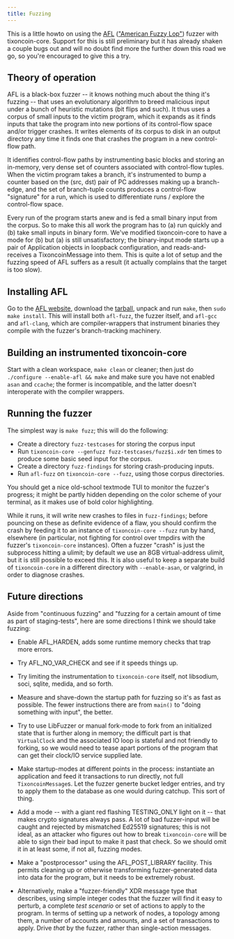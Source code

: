 ```yaml
---
title: Fuzzing
---
```


This is a little howto on using the [AFL][0] (["American Fuzzy Lop"][1])
fuzzer with tixoncoin-core. Support for this is still preliminary but it has
already shaken a couple bugs out and will no doubt find more the further down
this road we go, so you're encouraged to give this a try.

## Theory of operation

AFL is a black-box fuzzer -- it knows nothing much about the thing it's fuzzing
-- that uses an evolutionary algorithm to breed malicious input under a bunch of
heuristic mutations (bit flips and such). It thus uses a corpus of small inputs
to the victim program, which it expands as it finds inputs that take the program
into new portions of its control-flow space and/or trigger crashes. It writes
elements of its corpus to disk in an output directory any time it finds one that
crashes the program in a new control-flow path.

It identifies control-flow paths by instrumenting basic blocks and storing an
in-memory, very dense set of counters associated with control-flow tuples. When
the victim program takes a branch, it's instrumented to bump a counter based on
the (src, dst) pair of PC addresses making up a branch-edge, and the set of
branch-tuple counts produces a control-flow "signature" for a run, which is used
to differentiate runs / explore the control-flow space.

Every run of the program starts anew and is fed a small binary input from the
corpus. So to make this all work the program has to (a) run quickly and (b) take
small inputs in binary form. We've modified tixoncoin-core to have a mode for (b)
but (a) is still unsatisfactory; the binary-input mode starts up a pair of
Application objects in loopback configuration, and reads-and-receives a
TixoncoinMessage into them. This is quite a lot of setup and the fuzzing speed of
AFL suffers as a result (it actually complains that the target is too slow).


## Installing AFL

Go to the [AFL website][0], download the [tarball][2], unpack and run `make`,
then `sudo make install`. This will install both `afl-fuzz`, the fuzzer itself,
and `afl-gcc` and `afl-clang`, which are compiler-wrappers that instrument
binaries they compile with the fuzzer's branch-tracking machinery.


## Building an instrumented tixoncoin-core

Start with a clean workspace, `make clean` or cleaner; then just do `./configure
--enable-afl && make` and make sure you have not enabled `asan` and `ccache`;
the former is incompatible, and the latter doesn't interoperate with the
compiler wrappers.


## Running the fuzzer

The simplest way is `make fuzz`; this will do the following:

  - Create a directory `fuzz-testcases` for storing the corpus input
  - Run `tixoncoin-core --genfuzz fuzz-testcases/fuzz$i.xdr` ten times to produce
    some basic seed input for the corpus.
  - Create a directory `fuzz-findings` for storing crash-producing inputs.
  - Run `afl-fuzz` on `tixoncoin-core --fuzz`, using those corpus directories.

You should get a nice old-school textmode TUI to monitor the fuzzer's progress;
it might be partly hidden depending on the color scheme of your terminal, as it
makes use of bold color highlighting.

While it runs, it will write new crashes to files in `fuzz-findings`; before
pouncing on these as definite evidence of a flaw, you should confirm the crash
by feeding it to an instance of `tixoncoin-core --fuzz` run by hand, elsewhere (in
particular, not fighting for control over tmpdirs with the fuzzer's
`tixoncoin-core` instances). Often a fuzzer "crash" is just the subprocess hitting
a ulimit; by default we use an 8GB virtual-address ulimit, but it is still
possible to exceed this. It is also useful to keep a separate build of
`tixoncoin-core` in a different directory with `--enable-asan`, or valgrind, in
order to diagnose crashes.


## Future directions

Aside from "continuous fuzzing" and "fuzzing for a certain amount of time as
part of staging-tests", here are some directions I think we should take fuzzing:

  - Enable AFL_HARDEN, adds some runtime memory checks that trap more errors.

  - Try AFL_NO_VAR_CHECK and see if it speeds things up.

  - Try limiting the instrumentation to `tixoncoin-core` itself, not libsodium,
    soci, sqlite, medida, and so forth.

  - Measure and shave-down the startup path for fuzzing so it's as fast as
    possible. The fewer instructions there are from `main()` to "doing something
    with input", the better.

  - Try to use LibFuzzer or manual fork-mode to fork from an initialized state
    that is further along in memory; the difficult part is that `VirtualClock`
    and the associated IO loop is stateful and not friendly to forking, so
    we would need to tease apart portions of the program that can get their
    clock/IO service supplied late.

  - Make startup-modes at different points in the process: instantiate an
    application and feed it transactions to run directly, not full
    `TixoncoinMessage`s. Let the fuzzer generte bucket ledger entries, and try to
    apply them to the database as one would during catchup. This sort of thing.

  - Add a mode -- with a giant red flashing TESTING_ONLY light on it -- that
    makes crypto signatures always pass. A lot of bad fuzzer-input will be
    caught and rejected by mismatched Ed25519 signatures; this is not ideal,
    as an attacker who figures out how to break `tixoncoin-core` will be able
    to sign their bad input to make it past that check. So we should omit it
    in at least some, if not all, fuzzing modes.

  - Make a "postprocessor" using the AFL_POST_LIBRARY facility. This permits
    cleaning up or otherwise transforming fuzzer-generated data into data for
    the program, but it needs to be extremely robust.

  - Alternatively, make a "fuzzer-friendly" XDR message type that describes,
    using simple integer codes that the fuzzer will find it easy to perturb, a
    complete _test scenario_ or set of actions to apply to the program. In terms
    of setting up a network of nodes, a topology among them, a number of
    accounts and amounts, and a set of transactions to apply. Drive _that_ by
    the fuzzer, rather than single-action messages.


[0]: http://lcamtuf.coredump.cx/afl/
[1]: http://rabbitbreeders.us/american-fuzzy-lop-rabbits
[2]: http://lcamtuf.coredump.cx/afl/releases/afl-latest.tgz
